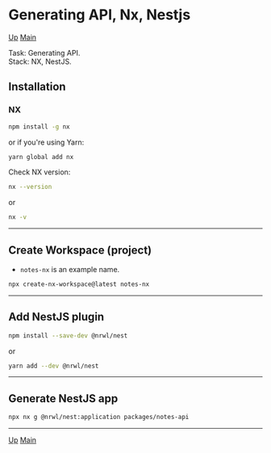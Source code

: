 # Generating API, Nx, Nestjs

[Up](index.md)
[Main](../../../index.md)

Task: Generating API.  
Stack: NX, NestJS.

## Installation

### NX

```bash
npm install -g nx
```

or if you're using Yarn:

```bash
yarn global add nx
```

Check NX version:

```bash
nx --version
```

or

```bash
nx -v
```

---

## Create Workspace (project)

-   `notes-nx` is an example name.

```bash
npx create-nx-workspace@latest notes-nx
```

---

## Add NestJS plugin

```bash
npm install --save-dev @nrwl/nest
```

or

```bash
yarn add --dev @nrwl/nest
```

---

## Generate NestJS app

```bash
npx nx g @nrwl/nest:application packages/notes-api
```

---

[Up](index.md)
[Main](../../../index.md)

